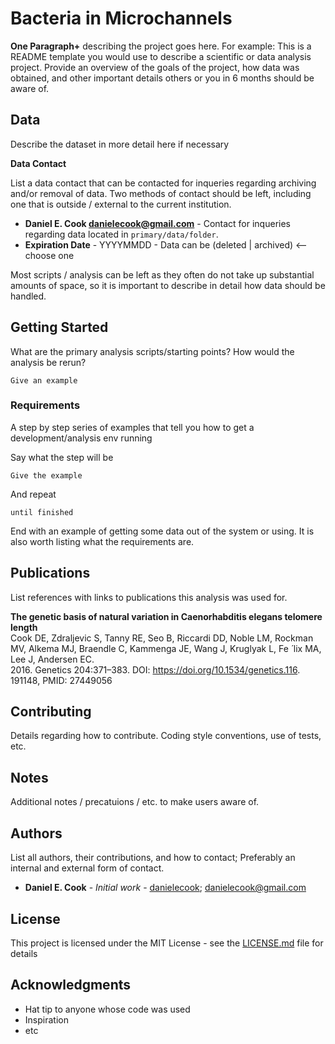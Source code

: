 # Bacteria in Microchannels

__One Paragraph+__ describing the project goes here. For example: This is a README template you would use to describe a scientific or data analysis project. Provide an overview of the goals of the project, how data was obtained, and other important details others or you in 6 months should be aware of.

## Data

Describe the dataset in more detail here if necessary

__Data Contact__

List a data contact that can be contacted for inqueries regarding archiving and/or removal of data. Two methods of contact should be left, including one that is outside / external to the current institution.

* **Daniel E. Cook <danielecook@gmail.com>** - Contact for inqueries regarding data located in `primary/data/folder`.
* __Expiration Date__ -  YYYYMMDD - Data can be (deleted | archived) <-- choose one

Most scripts / analysis can be left as they often do not take up substantial amounts of space, so it is important to describe in detail how data should be handled.

## Getting Started

What are the primary analysis scripts/starting points? How would the analysis be rerun?

```
Give an example
```

### Requirements

A step by step series of examples that tell you how to get a development/analysis env running

Say what the step will be

```
Give the example
```

And repeat

```
until finished
```

End with an example of getting some data out of the system or using. It is also worth listing what the requirements are.

## Publications

List references with links to publications this analysis was used for.

 __The genetic basis of natural variation in Caenorhabditis elegans telomere length__<br />
Cook DE, Zdraljevic S, Tanny RE, Seo B, Riccardi DD, Noble LM, Rockman MV, Alkema MJ, Braendle C, Kammenga JE, Wang J, Kruglyak L, Fe ́ lix MA, Lee J, Andersen EC. <br />
2016. Genetics 204:371–383. DOI: https://doi.org/10.1534/genetics.116. 191148, PMID: 27449056

## Contributing

Details regarding how to contribute. Coding style conventions, use of tests, etc.

## Notes

Additional notes / precatuions / etc. to make users aware of.

## Authors

List all authors, their contributions, and how to contact; Preferably an internal and external form of contact.

* **Daniel E. Cook** - *Initial work* - [danielecook](https://github.com/danielecook); danielecook@gmail.com

## License

This project is licensed under the MIT License - see the [LICENSE.md](LICENSE.md) file for details

## Acknowledgments

* Hat tip to anyone whose code was used
* Inspiration
* etc